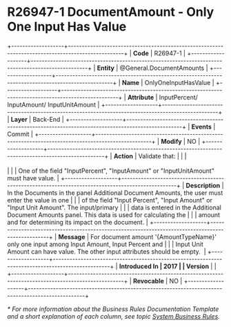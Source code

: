 ﻿---
erp.type: business-rule
erp.entity: General.DocumentAmounts
---

# R26947-1 DocumentAmount - Only One Input Has Value
+-------------------+--------------------------------------------------------------------------------------------------+
| **Code**          | R26947-1                                                                                         |
+-------------------+--------------------------------------------------------------------------------------------------+
| **Entity**        | @General.DocumentAmounts                                                                         |
+-------------------+--------------------------------------------------------------------------------------------------+
| **Name**          | OnlyOneInputHasValue                                                                             |
+-------------------+--------------------------------------------------------------------------------------------------+
| **Attribute**     | InputPercent/ InputAmount/ InputUnitAmount                                                       |
+-------------------+--------------------------------------------------------------------------------------------------+
| **Layer**         | Back-End                                                                                         |
+-------------------+--------------------------------------------------------------------------------------------------+
| **Events**        | Commit                                                                                           |
+-------------------+--------------------------------------------------------------------------------------------------+
| **Modify**        | NO                                                                                               |
+-------------------+--------------------------------------------------------------------------------------------------+
| **Action**        | Validate that:                                                                                   |
|                   | <br/><br/>                                                                                       |
|                   | One of the field "InputPercent", "InputAmount" or "InputUnitAmount" must have value.             |
+-------------------+--------------------------------------------------------------------------------------------------+
| **Description**   | In the Documents in the panel Additional Document Amounts, the user must enter the value in one  |
|                   | of the field \"Input Percent\", \"Input Amount\" or \"Input Unit Amount\". The input/primary     |
|                   | data is entered in the Additional Document Amounts panel. This data is used for calculating the  |
|                   | amount and for determining its impact on the document.                                           |
+-------------------+--------------------------------------------------------------------------------------------------+
| **Message**       | For document amount '{AmountTypeName}' only one input among Input Amount, Input Percent and      |
|                   | Input Unit Amount can have value. The other input attributes should be empty.                    |
+-------------------+--------------------------------------------------------------------------------------------------+
| **Introduced In   | 2017                                                                                             |
| Version**         |                                                                                                  |
+-------------------+--------------------------------------------------------------------------------------------------+
| **Revocable**     | NO                                                                                               |
+-------------------+--------------------------------------------------------------------------------------------------+

*\* For more information about the Business Rules Documentation Template and a short explanation of each column, see
topic [System Business Rules](../templates/template-description-system-business-rules.md).*
